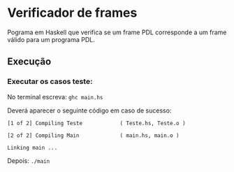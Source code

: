 # Verificador de frames
Pograma em Haskell que verifica se um frame PDL corresponde a um frame válido para um programa PDL.

## Execução

### Executar os casos teste:
No terminal escreva: `ghc main.hs`

Deverá aparecer o seguinte código em caso de sucesso:

`[1 of 2] Compiling Teste            ( Teste.hs, Teste.o )`

`[2 of 2] Compiling Main             ( main.hs, main.o )`

`Linking main ...`

Depois: `./main`
